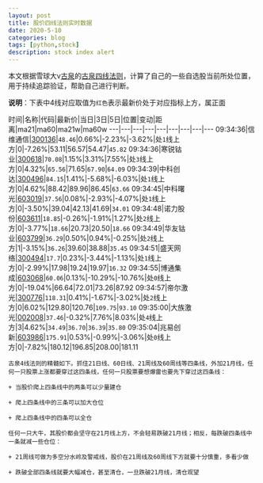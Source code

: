 ```yaml
---
layout: post
title: 股价四线法则实时数据
date: 2020-5-10
categories: blog
tags: [python,stock]
description: stock index alert
---
```



本文根据雪球大v[古泉](https://xueqiu.com/u/7148646888)的[古泉四线法则](https://xueqiu.com/7148646888/130498192)，计算了自己的一些自选股当前所处位置，用于持续追踪验证，帮助自己进行判断。

**说明**：下表中4线对应取值为`红色`表示最新价处于对应指标上方，属正面

时间|名称|代码|最新价|当日|3日|5日|位置|变动|距离|ma21|ma60|ma21w|ma60w
---|---|---|---|---|---|---|---|---
09:34:36|信维通信|[300136](https://xueqiu.com/S/SZ300136)|`48.46`|0.66%|-2.23%|-3.62%|处`1`线上方|0|-7.26%|53.11|56.57|54.47|`45.82`
09:34:36|寒锐钴业|[300618](https://xueqiu.com/S/SZ300618)|`70.08`|1.15%|3.31%|7.55%|处`3`线上方|0|4.32%|`65.56`|71.65|`67.90`|`64.09`
09:34:39|中科创达|[300496](https://xueqiu.com/S/SZ300496)|`84.15`|1.41%|-5.68%|-6.03%|处`1`线上方|0|4.62%|88.42|89.96|86.45|`63.66`
09:34:45|中科曙光|[603019](https://xueqiu.com/S/SH603019)|`37.56`|0.08%|-2.93%|-4.07%|处`1`线上方|0|-3.50%|39.04|42.13|41.69|`34.01`
09:34:48|诺力股份|[603611](https://xueqiu.com/S/SH603611)|`18.85`|-0.26%|-1.91%|1.27%|处`2`线上方|0|-3.77%|`18.66`|20.73|20.50|`18.66`
09:34:49|华友钴业|[603799](https://xueqiu.com/S/SH603799)|`36.29`|0.50%|0.94%|-0.25%|处`2`线上方|1|-3.15%|`36.26`|39.60|38.88|`35.45`
09:34:51|盛天网络|[300494](https://xueqiu.com/S/SZ300494)|`17.7`|0.23%|-3.44%|-1.13%|处`1`线上方|0|-2.99%|17.98|19.24|19.97|`16.32`
09:34:55|博通集成|[603068](https://xueqiu.com/S/SH603068)|`60.06`|0.13%|-10.29%|-10.76%|处`0`线上方|0|-19.04%|66.64|72.01|73.26|87.92
09:34:57|帝尔激光|[300776](https://xueqiu.com/S/SZ300776)|`118.31`|0.41%|-1.67%|-3.02%|处`2`线上方|0|6.02%|129.80|120.76|`109.75`|`93.10`
09:35:00|大族激光|[002008](https://xueqiu.com/S/SZ002008)|`37.46`|-0.32%|7.76%|8.03%|处`4`线上方|3|4.62%|`34.49`|`36.70`|`36.39`|`35.80`
09:35:04|兆易创新|[603986](https://xueqiu.com/S/SH603986)|`175.91`|0.53%|-0.99%|-3.06%|处`0`线上方|0|-7.82%|180.12|196.85|208.00|181.11

```
古泉4线法则的精髓如下。抓住21日线、60日线、21周线及60周线等四条线，外加21月线，任何一只股票上涨都要穿过这四条线，任何一只股票要想爆雷也要先下穿过这四条线：

+ 当股价爬上四条线中的两条可以少量建仓

+ 爬上四条线中的三条可以加大仓位

+ 爬上四条线中的四条可以全仓

任何一只大牛，其股价都会坚守在21月线上方，不会轻易跌破21月线；相反，每跌破四条线中一条就减一些仓位：

+ 21周线可做为多空分水岭及警戒线，股价在21周线及60周线下方就要十分慎重，多看少做

+ 跌破全部四条线就要大幅减仓，甚至清仓，一旦跌破21月线，清仓观望
```